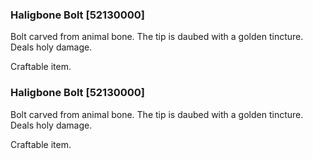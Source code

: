 ### Haligbone Bolt [52130000]

Bolt carved from animal bone. The tip is daubed with a golden tincture. Deals holy damage.

Craftable item.### Haligbone Bolt [52130000]

Bolt carved from animal bone. The tip is daubed with a golden tincture. Deals holy damage.

Craftable item.